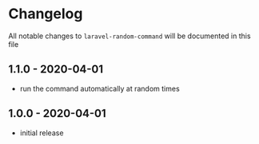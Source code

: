 # Changelog

All notable changes to `laravel-random-command` will be documented in this file

## 1.1.0 - 2020-04-01

- run the command automatically at random times

## 1.0.0 - 2020-04-01

- initial release
